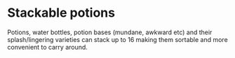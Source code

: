 # Stackable potions

Potions, water bottles, potion bases (mundane, awkward etc) and their splash/lingering varieties can stack up to 16 making them sortable and more convenient to carry around.